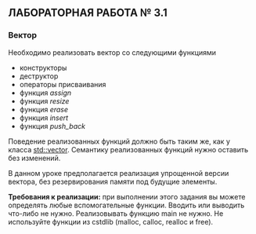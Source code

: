 ## ЛАБОРАТОРНАЯ РАБОТА № 3.1

### Вектор


Необходимо реализовать вектор со следующими функциями
* конструкторы
* деструктор
* операторы присваивания
* функция *assign*
* функция *resize* 
* функция *erase*
* функция *insert*
* функция *push_back*

Поведение реализованных функций должно быть таким же, как у класса [std::vector](http://ru.cppreference.com/w/cpp/container/vector). Семантику реализованных функций нужно оставить без изменений.

В данном уроке предполагается реализация упрощенной версии вектора, без резервирования памяти под будущие элементы.

**Требования к реализации:** при выполнении этого задания вы можете определять любые вспомогательные функции. Вводить или выводить что-либо не нужно. Реализовывать функцию main не нужно. Не используйте функции из cstdlib (malloc, calloc, realloc и free).
